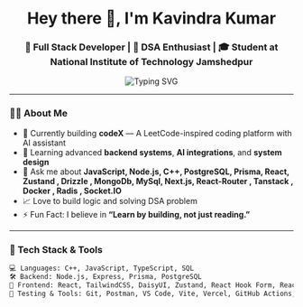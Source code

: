 <h1 align="center">Hey there 👋, I'm Kavindra Kumar</h1>
<h3 align="center">🚀 Full Stack Developer | 🧠 DSA Enthusiast | 🎓 Student at National Institute of Technology Jamshedpur</h3>

<p align="center">
  <img 
    src="https://readme-typing-svg.demolab.com?font=Fira+Code&pause=1000&center=true&vCenter=true&multiline=true&width=1000&height=100&lines=Code+Craftsman+%F0%9F%94%A5;Love+building+scalable+apps+%F0%9F%9A%80;Full-stack+with+focus+on+backend+%F0%9F%92%BB;Always+learning%2C+always+building+%F0%9F%93%9A"
    alt="Typing SVG"
    style="max-width: 100%; height: auto;"
  />
</p>


---

### 🧑‍💻 About Me

- 🔭 Currently building **codeX** — A LeetCode-inspired coding platform with AI assistant
- 🌱 Learning advanced **backend systems**, **AI integrations**, and **system design**
- 💬 Ask me about **JavaScript, Node.js, C++, PostgreSQL, Prisma, React, Zustand , Drizzle , MongoDb, MySql, Next.js, React-Router , Tanstack , Docker , Radis , Socket.IO**
- 📈 Love to build logic and solving DSA problem
- ⚡ Fun Fact: I believe in **“Learn by building, not just reading.”**

---

### 🔧 Tech Stack & Tools

```txt
💻 Languages: C++, JavaScript, TypeScript, SQL  
🛠️ Backend: Node.js, Express, Prisma, PostgreSQL  
🧩 Frontend: React, TailwindCSS, DaisyUI, Zustand, React Hook Form, React-Router, Tanstack, Radis , Socket.IO
🧪 Testing & Tools: Git, Postman, VS Code, Vite, Vercel, GitHub Actions, Docker , Docker-Compose
